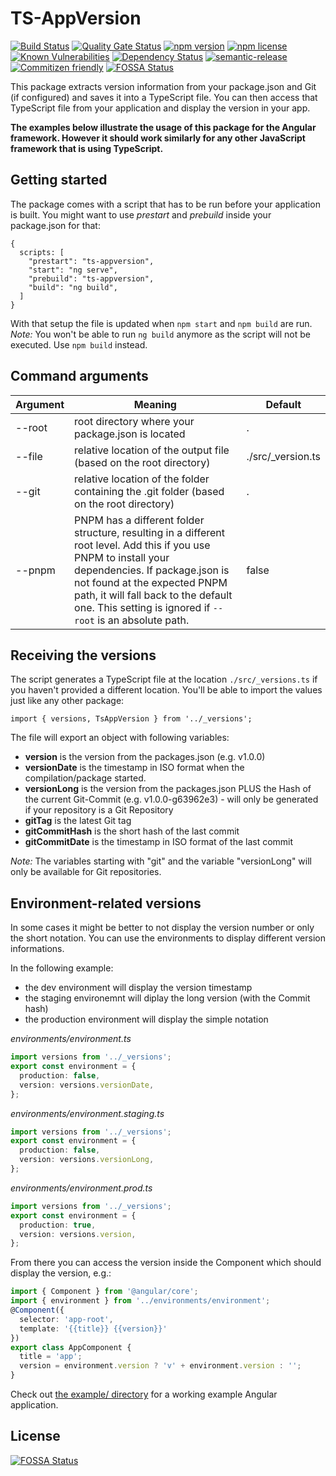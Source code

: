 # TS-AppVersion

[![Build Status](https://travis-ci.com/saitho/ng-appversion.svg?branch=master)](https://travis-ci.com/saitho/ng-appversion)
[![Quality Gate Status](https://sonarcloud.io/api/project_badges/measure?project=ts-appversion&metric=alert_status)](https://sonarcloud.io/dashboard?id=ts-appversion)
[![npm version](https://img.shields.io/npm/v/@saithodev/ts-appversion.svg)](https://www.npmjs.com/package/@saithodev/ts-appversion)
[![npm license](https://img.shields.io/npm/l/@saithodev/ts-appversion.svg)](https://www.npmjs.com/package/@saithodev/ts-appversion)
[![Known Vulnerabilities](https://snyk.io/test/github/saitho/ng-appversion/badge.svg?targetFile=package.json)](https://snyk.io/test/github/saitho/ng-appversion?targetFile=package.json)
[![Dependency Status](https://david-dm.org/saitho/ng-appversion/status.svg)](https://david-dm.org/saitho/ng-appversion)
[![semantic-release](https://img.shields.io/badge/%20%20%F0%9F%93%A6%F0%9F%9A%80-semantic--release-e10079.svg)](https://github.com/semantic-release/semantic-release)
[![Commitizen friendly](https://img.shields.io/badge/commitizen-friendly-brightgreen.svg)](http://commitizen.github.io/cz-cli/)
[![FOSSA Status](https://app.fossa.io/api/projects/git%2Bgithub.com%2Fsaitho%2Fng-appversion.svg?type=shield)](https://app.fossa.io/projects/git%2Bgithub.com%2Fsaitho%2Fng-appversion?ref=badge_shield)

This package extracts version information from your package.json and Git (if configured) and saves it into a TypeScript file.
You can then access that TypeScript file from your application and display the version in your app.

**The examples below illustrate the usage of this package for the Angular framework.
However it should work similarly for any other JavaScript framework that is using TypeScript.**

## Getting started

The package comes with a script that has to be run before your application is built.
You might want to use *prestart* and *prebuild* inside your package.json for that:

```
{
  scripts: [
    "prestart": "ts-appversion",
    "start": "ng serve",
    "prebuild": "ts-appversion",
    "build": "ng build",
  ]
}
```

With that setup the file is updated when `npm start` and `npm build` are run.
*Note:* You won't be able to run `ng build` anymore as the script will not be executed. Use `npm build` instead.

## Command arguments

| Argument  |  Meaning | Default |
|---|---|---|
| --root  | root directory where your package.json is located |  .  |
| --file  | relative location of the output file (based on the root directory) |  ./src/_version.ts  |  false  |
| --git  | relative location of the folder containing the .git folder (based on the root directory) |  .  |
| --pnpm | PNPM has a different folder structure, resulting in a different root level. Add this if you use PNPM to install your dependencies. If package.json is not found at the expected PNPM path, it will fall back to the default one. This setting is ignored if `--root` is an absolute path. | false |

## Receiving the versions

The script generates a TypeScript file at the location `./src/_versions.ts` if you haven't provided a different location.
You'll be able to import the values just like any other package:
```
import { versions, TsAppVersion } from '../_versions';
```

The file will export an object with following variables:

* **version** is the version from the packages.json (e.g. v1.0.0)
* **versionDate** is the timestamp in ISO format when the compilation/package started.
* **versionLong** is the version from the packages.json PLUS the Hash of the current Git-Commit (e.g. v1.0.0-g63962e3) - will only be generated if your repository is a Git Repository
* **gitTag** is the latest Git tag
* **gitCommitHash** is the short hash of the last commit
* **gitCommitDate** is the timestamp in ISO format of the last commit

_Note:_ The variables starting with "git" and the variable "versionLong" will only be available for Git repositories.

## Environment-related versions

In some cases it might be better to not display the version number or only the short notation.
You can use the environments to display different version informations.

In the following example:
- the dev environment will display the version timestamp
- the staging environemnt will diplay the long version (with the Commit hash)
- the production environment will display the simple notation

*environments/environment.ts*
```typescript
import versions from '../_versions';
export const environment = {
  production: false,
  version: versions.versionDate,
};
```

*environments/environment.staging.ts*
```typescript
import versions from '../_versions';
export const environment = {
  production: false,
  version: versions.versionLong,
};
```

*environments/environment.prod.ts*
```typescript
import versions from '../_versions';
export const environment = {
  production: true,
  version: versions.version,
};
```

From there you can access the version inside the Component which should display the version, e.g.:
```typescript
import { Component } from '@angular/core';
import { environment } from '../environments/environment';
@Component({
  selector: 'app-root',
  template: '{{title}} {{version}}'
})
export class AppComponent {
  title = 'app';
  version = environment.version ? 'v' + environment.version : '';
}
```

Check out [the example/ directory](example/) for a working example Angular application.


## License
[![FOSSA Status](https://app.fossa.io/api/projects/git%2Bgithub.com%2Fsaitho%2Fng-appversion.svg?type=large)](https://app.fossa.io/projects/git%2Bgithub.com%2Fsaitho%2Fng-appversion?ref=badge_large)